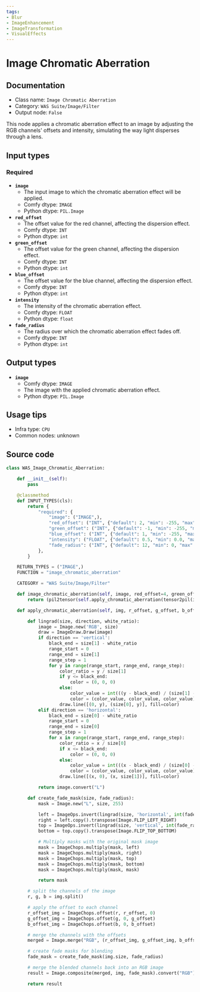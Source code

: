 ```yaml
---
tags:
- Blur
- ImageEnhancement
- ImageTransformation
- VisualEffects
---
```


# Image Chromatic Aberration
## Documentation
- Class name: `Image Chromatic Aberration`
- Category: `WAS Suite/Image/Filter`
- Output node: `False`

This node applies a chromatic aberration effect to an image by adjusting the RGB channels' offsets and intensity, simulating the way light disperses through a lens.
## Input types
### Required
- **`image`**
    - The input image to which the chromatic aberration effect will be applied.
    - Comfy dtype: `IMAGE`
    - Python dtype: `PIL.Image`
- **`red_offset`**
    - The offset value for the red channel, affecting the dispersion effect.
    - Comfy dtype: `INT`
    - Python dtype: `int`
- **`green_offset`**
    - The offset value for the green channel, affecting the dispersion effect.
    - Comfy dtype: `INT`
    - Python dtype: `int`
- **`blue_offset`**
    - The offset value for the blue channel, affecting the dispersion effect.
    - Comfy dtype: `INT`
    - Python dtype: `int`
- **`intensity`**
    - The intensity of the chromatic aberration effect.
    - Comfy dtype: `FLOAT`
    - Python dtype: `float`
- **`fade_radius`**
    - The radius over which the chromatic aberration effect fades off.
    - Comfy dtype: `INT`
    - Python dtype: `int`
## Output types
- **`image`**
    - Comfy dtype: `IMAGE`
    - The image with the applied chromatic aberration effect.
    - Python dtype: `PIL.Image`
## Usage tips
- Infra type: `CPU`
- Common nodes: unknown


## Source code
```python
class WAS_Image_Chromatic_Aberration:

    def __init__(self):
        pass

    @classmethod
    def INPUT_TYPES(cls):
        return {
            "required": {
                "image": ("IMAGE",),
                "red_offset": ("INT", {"default": 2, "min": -255, "max": 255, "step": 1}),
                "green_offset": ("INT", {"default": -1, "min": -255, "max": 255, "step": 1}),
                "blue_offset": ("INT", {"default": 1, "min": -255, "max": 255, "step": 1}),
                "intensity": ("FLOAT", {"default": 0.5, "min": 0.0, "max": 1.0, "step": 0.01}),
                "fade_radius": ("INT", {"default": 12, "min": 0, "max": 1024, "step": 1}),
            },
        }

    RETURN_TYPES = ("IMAGE",)
    FUNCTION = "image_chromatic_aberration"

    CATEGORY = "WAS Suite/Image/Filter"

    def image_chromatic_aberration(self, image, red_offset=4, green_offset=2, blue_offset=0, intensity=1, fade_radius=12):
        return (pil2tensor(self.apply_chromatic_aberration(tensor2pil(image), red_offset, green_offset, blue_offset, intensity, fade_radius)), )

    def apply_chromatic_aberration(self, img, r_offset, g_offset, b_offset, intensity, fade_radius):

        def lingrad(size, direction, white_ratio):
            image = Image.new('RGB', size)
            draw = ImageDraw.Draw(image)
            if direction == 'vertical':
                black_end = size[1] - white_ratio
                range_start = 0
                range_end = size[1]
                range_step = 1
                for y in range(range_start, range_end, range_step):
                    color_ratio = y / size[1]
                    if y <= black_end:
                        color = (0, 0, 0)
                    else:
                        color_value = int(((y - black_end) / (size[1] - black_end)) * 255)
                        color = (color_value, color_value, color_value)
                    draw.line([(0, y), (size[0], y)], fill=color)
            elif direction == 'horizontal':
                black_end = size[0] - white_ratio
                range_start = 0
                range_end = size[0]
                range_step = 1
                for x in range(range_start, range_end, range_step):
                    color_ratio = x / size[0]
                    if x <= black_end:
                        color = (0, 0, 0)
                    else:
                        color_value = int(((x - black_end) / (size[0] - black_end)) * 255)
                        color = (color_value, color_value, color_value)
                    draw.line([(x, 0), (x, size[1])], fill=color)

            return image.convert("L")

        def create_fade_mask(size, fade_radius):
            mask = Image.new("L", size, 255)

            left = ImageOps.invert(lingrad(size, 'horizontal', int(fade_radius * 2)))
            right = left.copy().transpose(Image.FLIP_LEFT_RIGHT)
            top = ImageOps.invert(lingrad(size, 'vertical', int(fade_radius *2)))
            bottom = top.copy().transpose(Image.FLIP_TOP_BOTTOM)

            # Multiply masks with the original mask image
            mask = ImageChops.multiply(mask, left)
            mask = ImageChops.multiply(mask, right)
            mask = ImageChops.multiply(mask, top)
            mask = ImageChops.multiply(mask, bottom)
            mask = ImageChops.multiply(mask, mask)

            return mask

        # split the channels of the image
        r, g, b = img.split()

        # apply the offset to each channel
        r_offset_img = ImageChops.offset(r, r_offset, 0)
        g_offset_img = ImageChops.offset(g, 0, g_offset)
        b_offset_img = ImageChops.offset(b, 0, b_offset)

        # merge the channels with the offsets
        merged = Image.merge("RGB", (r_offset_img, g_offset_img, b_offset_img))

        # create fade masks for blending
        fade_mask = create_fade_mask(img.size, fade_radius)

        # merge the blended channels back into an RGB image
        result = Image.composite(merged, img, fade_mask).convert("RGB")

        return result

```
